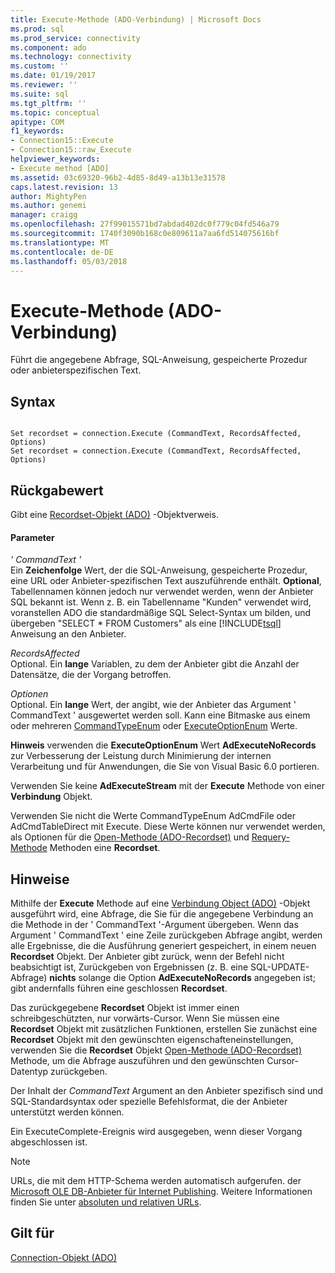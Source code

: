 ```yaml
---
title: Execute-Methode (ADO-Verbindung) | Microsoft Docs
ms.prod: sql
ms.prod_service: connectivity
ms.component: ado
ms.technology: connectivity
ms.custom: ''
ms.date: 01/19/2017
ms.reviewer: ''
ms.suite: sql
ms.tgt_pltfrm: ''
ms.topic: conceptual
apitype: COM
f1_keywords:
- Connection15::Execute
- Connection15::raw_Execute
helpviewer_keywords:
- Execute method [ADO]
ms.assetid: 03c69320-96b2-4d85-8d49-a13b13e31578
caps.latest.revision: 13
author: MightyPen
ms.author: genemi
manager: craigg
ms.openlocfilehash: 27f99015571bd7abdad402dc0f779c04fd546a79
ms.sourcegitcommit: 1740f3090b168c0e809611a7aa6fd514075616bf
ms.translationtype: MT
ms.contentlocale: de-DE
ms.lasthandoff: 05/03/2018
---
```

# <a name="execute-method-ado-connection"></a>Execute-Methode (ADO-Verbindung)
Führt die angegebene Abfrage, SQL-Anweisung, gespeicherte Prozedur oder anbieterspezifischen Text.  
  
## <a name="syntax"></a>Syntax  
  
```  
  
Set recordset = connection.Execute (CommandText, RecordsAffected, Options)  
Set recordset = connection.Execute (CommandText, RecordsAffected, Options)  
```  
  
## <a name="return-value"></a>Rückgabewert  
 Gibt eine [Recordset-Objekt (ADO)](../../../ado/reference/ado-api/recordset-object-ado.md) -Objektverweis.  
  
#### <a name="parameters"></a>Parameter  
 *' CommandText '*  
 Ein **Zeichenfolge** Wert, der die SQL-Anweisung, gespeicherte Prozedur, eine URL oder Anbieter-spezifischen Text auszuführende enthält. **Optional**, Tabellennamen können jedoch nur verwendet werden, wenn der Anbieter SQL bekannt ist. Wenn z. B. ein Tabellenname "Kunden" verwendet wird, voranstellen ADO die standardmäßige SQL Select-Syntax um bilden, und übergeben "SELECT * FROM Customers" als eine [!INCLUDE[tsql](../../../includes/tsql_md.md)] Anweisung an den Anbieter.  
  
 *RecordsAffected*  
 Optional. Ein **lange** Variablen, zu dem der Anbieter gibt die Anzahl der Datensätze, die der Vorgang betroffen.  
  
 *Optionen*  
 Optional. Ein **lange** Wert, der angibt, wie der Anbieter das Argument ' CommandText ' ausgewertet werden soll. Kann eine Bitmaske aus einem oder mehreren [CommandTypeEnum](../../../ado/reference/ado-api/commandtypeenum.md) oder [ExecuteOptionEnum](../../../ado/reference/ado-api/executeoptionenum.md) Werte.  
  
 **Hinweis** verwenden die **ExecuteOptionEnum** Wert **AdExecuteNoRecords** zur Verbesserung der Leistung durch Minimierung der internen Verarbeitung und für Anwendungen, die Sie von Visual Basic 6.0 portieren.  
  
 Verwenden Sie keine **AdExecuteStream** mit der **Execute** Methode von einer **Verbindung** Objekt.  
  
 Verwenden Sie nicht die Werte CommandTypeEnum AdCmdFile oder AdCmdTableDirect mit Execute. Diese Werte können nur verwendet werden, als Optionen für die [Open-Methode (ADO-Recordset)](../../../ado/reference/ado-api/open-method-ado-recordset.md) und [Requery-Methode](../../../ado/reference/ado-api/requery-method.md) Methoden eine **Recordset**.  
  
## <a name="remarks"></a>Hinweise  
 Mithilfe der **Execute** Methode auf eine [Verbindung Object (ADO)](../../../ado/reference/ado-api/connection-object-ado.md) -Objekt ausgeführt wird, eine Abfrage, die Sie für die angegebene Verbindung an die Methode in der ' CommandText '-Argument übergeben. Wenn das Argument ' CommandText ' eine Zeile zurückgeben Abfrage angibt, werden alle Ergebnisse, die die Ausführung generiert gespeichert, in einem neuen **Recordset** Objekt. Der Anbieter gibt zurück, wenn der Befehl nicht beabsichtigt ist, Zurückgeben von Ergebnissen (z. B. eine SQL-UPDATE-Abfrage) **nichts** solange die Option **AdExecuteNoRecords** angegeben ist; gibt andernfalls führen eine geschlossen **Recordset**.  
  
 Das zurückgegebene **Recordset** Objekt ist immer einen schreibgeschützten, nur vorwärts-Cursor. Wenn Sie müssen eine **Recordset** Objekt mit zusätzlichen Funktionen, erstellen Sie zunächst eine **Recordset** Objekt mit den gewünschten eigenschafteneinstellungen, verwenden Sie die **Recordset** Objekt [ Open-Methode (ADO-Recordset)](../../../ado/reference/ado-api/open-method-ado-recordset.md) Methode, um die Abfrage auszuführen und den gewünschten Cursor-Datentyp zurückgeben.  
  
 Der Inhalt der *CommandText* Argument an den Anbieter spezifisch sind und SQL-Standardsyntax oder spezielle Befehlsformat, die der Anbieter unterstützt werden können.  
  
 Ein ExecuteComplete-Ereignis wird ausgegeben, wenn dieser Vorgang abgeschlossen ist.  
  
> [!NOTE]
>  URLs, die mit dem HTTP-Schema werden automatisch aufgerufen. der [Microsoft OLE DB-Anbieter für Internet Publishing](../../../ado/guide/appendixes/microsoft-ole-db-provider-for-internet-publishing.md). Weitere Informationen finden Sie unter [absoluten und relativen URLs](../../../ado/guide/data/absolute-and-relative-urls.md).  
  
## <a name="applies-to"></a>Gilt für  
 [Connection-Objekt (ADO)](../../../ado/reference/ado-api/connection-object-ado.md)
